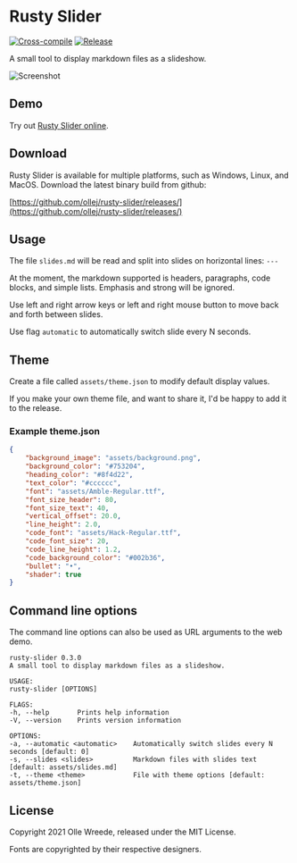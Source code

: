 # Rusty Slider
[![Cross-compile](https://github.com/ollej/rusty-slider/actions/workflows/rust.yml/badge.svg?branch=main)](https://github.com/ollej/rusty-slider/actions/workflows/rust.yml)
[![Release](https://github.com/ollej/rusty-slider/actions/workflows/release.yml/badge.svg?event=release)](https://github.com/ollej/rusty-slider/actions/workflows/release.yml)

A small tool to display markdown files as a slideshow.

![Screenshot](https://ollej.github.io/rusty-slider/assets/screenshot.png)

## Demo

Try out [Rusty Slider online](https://ollej.github.io/rusty-slider/demo/).

## Download

Rusty Slider is available for multiple platforms, such as Windows, 
Linux, and MacOS. Download the latest binary build from github:

[https://github.com/ollej/rusty-slider/releases/](https://github.com/ollej/rusty-slider/releases/)

## Usage

The file `slides.md` will be read and split into slides on
horizontal lines: `---`

At the moment, the markdown supported is headers, paragraphs,
code blocks, and simple lists. Emphasis and strong will be ignored.

Use left and right arrow keys or left and right mouse button to move
back and forth between slides.

Use flag `automatic` to automatically switch slide every N seconds.

## Theme

Create a file called `assets/theme.json` to modify default display values.

If you make your own theme file, and want to share it, I'd be happy
to add it to the release.

### Example theme.json

```json
{
    "background_image": "assets/background.png",
    "background_color": "#753204",
    "heading_color": "#8f4d22",
    "text_color": "#cccccc",
    "font": "assets/Amble-Regular.ttf",
    "font_size_header": 80,
    "font_size_text": 40,
    "vertical_offset": 20.0,
    "line_height": 2.0,
    "code_font": "assets/Hack-Regular.ttf",
    "code_font_size": 20,
    "code_line_height": 1.2,
    "code_background_color": "#002b36",
    "bullet": "•",
    "shader": true
}
```

## Command line options

The command line options can also be used as URL arguments to the
web demo.

```
rusty-slider 0.3.0
A small tool to display markdown files as a slideshow.

USAGE:
rusty-slider [OPTIONS]

FLAGS:
-h, --help       Prints help information
-V, --version    Prints version information

OPTIONS:
-a, --automatic <automatic>    Automatically switch slides every N seconds [default: 0]
-s, --slides <slides>          Markdown files with slides text [default: assets/slides.md]
-t, --theme <theme>            File with theme options [default: assets/theme.json]
```

## License

Copyright 2021 Olle Wreede, released under the MIT License.

Fonts are copyrighted by their respective designers.
